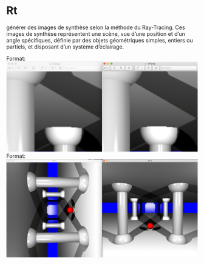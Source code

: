 # Rt
générer des images de synthèse selon la méthode du Ray-Tracing. Ces images de synthèse représentent une scène, vue d’une position et d’un angle spécifiques, définie par des objets géométriques simples, entiers ou partiels, et disposant d’un système d’éclairage.

Format: ![Alt Text](https://github.com/aeddaqqa/Rt/blob/charaf_bonus/anti.png?raw=true)
Format: ![Alt Text](https://github.com/aeddaqqa/Rt/blob/charaf_bonus/rot.png?raw=true)
